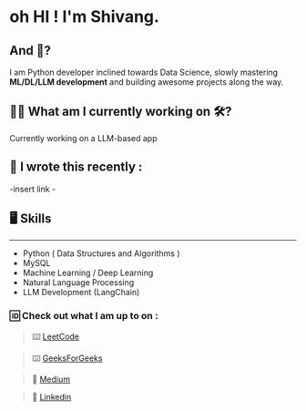 # oh HI ! I'm Shivang. 
## And 🤔?
I am Python developer inclined towards Data Science, slowly mastering **ML/DL/LLM development**  and building awesome projects along the way.

## 🧗‍♂️ What am I currently working on 🛠?

Currently working on a LLM-based app

## 📰 I wrote this recently :

-insert link -

## 🖥️ Skills 
---
- Python ( Data Structures and Algorithms )
- MySQL
- Machine Learning / Deep Learning 
- Natural Language Processing
- LLM Development (LangChain)

### 🆔 Check out what I am up to on :

> ⌨️ [LeetCode](https://leetcode.com/JarHead28/)

> ⌨️ [GeeksForGeeks](https://auth.geeksforgeeks.org/user/shivangkainthola64)

> 📰 [Medium](https://medium.com/@shivangkainthola28)

> 🏢 [Linkedin](https://www.linkedin.com/in/shivang-kainthola-2835151b9/)



<!--
**HeadHunter28/HeadHunter28** is a ✨ _special_ ✨ repository because its `README.md` (this file) appears on your GitHub profile.

Here are some ideas to get you started:

- 🔭 I’m currently working on ...
- 🌱 I’m currently learning ...
- 👯 I’m looking to collaborate on ...
- 🤔 I’m looking for help with ...
- 💬 Ask me about ...
- 📫 How to reach me: ...
- 😄 Pronouns: ...
- ⚡ Fun fact: ...
-->
